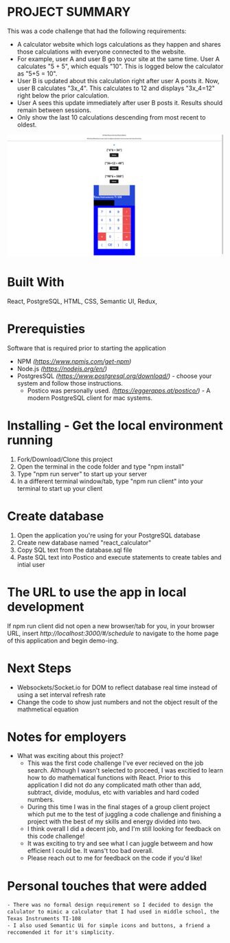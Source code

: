 # PROJECT SUMMARY 
This was a code challenge that had the following requirements: 
-   A calculator website which logs calculations as they happen and shares those calculations with everyone connected to the website. 
-   For example, user A and user B go to your site at the same time. User A calculates "5 + 5", which equals "10". This is logged below the calculator as "5+5 = 10". 
-   User B is updated about this calculation right after user A posts it. Now, user B calculates "3x_4". This calculates to 12 and displays "3x_4=12" right below the prior calculation. 
-   User A sees this update immediately after user B posts it. Results should remain between sessions. 
-   Only show the last 10 calculations descending from most recent to oldest. 

![Texas Instruments inspired calculator](./AppScreenshots/Calculator.png)

# Built With 
 React, PostgreSQL, HTML, CSS, Semantic UI, Redux, 

# Prerequisties 
Software that is required prior to starting the application
-   NPM *(https://www.npmjs.com/get-npm)*
-   Node.js *(https://nodejs.org/en/)*
-   PostgresSQL *(https://www.postgresql.org/download/)* - choose your system and follow those instructions.
    -   Postico was personally used. *(https://eggerapps.at/postico/)* - A modern PostgreSQL client for mac systems.

# Installing - Get the local environment running 
1. Fork/Download/Clone this project
2. Open the terminal in the code folder and type "npm install"
3. Type "npm run server" to start up your server
4. In a different terminal window/tab, type "npm run client" into your terminal to start up your client

# Create database
1. Open the application you're using for your PostgreSQL database
2. Create new database named "react_calculator"
3. Copy SQL text from the database.sql file
4. Paste SQL text into Postico and execute statements to create tables and intial user

# The URL to use the app in local development
If npm run client did not open a new browser/tab for you, in your browser URL, insert *http://localhost:3000/#/schedule* to navigate to the home page of this application and begin demo-ing.

# Next Steps 
- Websockets/Socket.io for DOM to reflect database real time instead of using a set interval refresh rate 
- Change the code to show just numbers and not the object result of the mathmetical equation

# Notes for employers 
- What was exciting about this project? 
    - This was the first code challenge I've ever recieved on the job search. Although I wasn't selected to proceed, I was excitied to learn how to do mathematical functions with React. Prior to this application I did not do any complicated math other than add, subtract, divide, modulus, etc with variables and hard coded numbers. 
    - During this time I was in the final stages of a group client project which put me to the test of juggling a code challenge and finishing a project with the best of my skills and energy divided into two. 
    - I think overall I did a decent job, and I'm still looking for feedback on this code challenge! 
    - It was exciting to try and see what I can juggle betweem and how efficient I could be. It wans't too bad overall. 
    - Please reach out to me for feedback on the code if you'd like! 

# Personal touches that were added 
    - There was no formal design requirement so I decided to design the calulator to mimic a calculator that I had used in middle school, the Texas Instruments TI-108
    - I also used Semantic Ui for simple icons and buttons, a friend a reccomended it for it's simplicity. 


